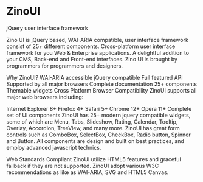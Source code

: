 ZinoUI
======

jQuery user interface framework

Zino UI is jQuery based, WAI-ARIA compatible, user interface framework consist of 25+ different components. Cross-platform user interface framework for you Web & Enterprise applications. A delightful addition to your CMS, Back-end and Front-end interfaces. Zino UI is brought by programmers for programmers and designers.

Why ZinoUI?
WAI-ARIA accessible
jQuery compatible
Full featured API
Supported by all major browsers
Complete documentation
25+ components
Themable widgets
Cross Platform Browser Compatibility
ZinoUI supports all major web browsers including:

Internet Explorer 8+
Firefox 4+
Safari 5+
Chrome 12+
Opera 11+
Complete set of UI components
ZinoUI has 25+ modern jquery compatible widgets, some of which are Menu, Tabs, Slideshow, Rating, Calendar, Tooltip, Overlay, Accordion, TreeView, and many more. ZinoUI has great form controls such as ComboBox, SelectBox, CheckBox, Radio button, Spinner and Button. All components are design and built on best practices, and employ advanced javascript technics.

Web Standards Compliant
ZinoUI utilize HTML5 features and graceful fallback if they are not supported. ZinoUI adopt various W3C recommendations as like as WAI-ARIA, SVG and HTML5 Canvas.
